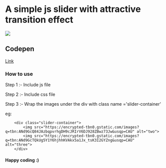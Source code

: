 <h1>A simple js slider with attractive transition effect</h1>
<img src="https://github.com/althafabdulraheem/Slider-/assets/109522801/9e772883-df04-4ece-80c7-8c7fc1ab7006"/>

<h2>Codepen</h2>
<a href="https://codepen.io/althafabdulraheem/pen/vYPmXmW">Link</a>

<h3>How to use</h3>
<p>Step 1 :- Include js file</p>
<script src="https://rawcdn.githack.com/althafabdulraheem/Slider-/e3af19cbd8593f419503227134a53a52ce0cde25/App.js"></script>


<p>Step 2 :- Include css file</p>
<link rel="stylesheet" href="https://rawcdn.githack.com/althafabdulraheem/Slider-/310d508c6af17723929a55dc52cc0988e3c3e42e/App.css">

<p>Step 3 :- Wrap the images  under the div with class name ='slider-container'</p>
eg:
    
        <div class="slider-container">
            <img src="https://encrypted-tbn0.gstatic.com/images?q=tbn:ANd9GcQ84JAzbqpvrhgDH9cJRIrV6DJ928ZBwz73Jw&usqp=CAU" alt="two">
            <img src="https://encrypted-tbn0.gstatic.com/images?q=tbn:ANd9GcTQkUg5Y1Y6hjhhKVAkx5a1Jx_tsK3I2GYZng&usqp=CAU" alt="three">
        </div>




<h4>Happy coding :)</h4>


